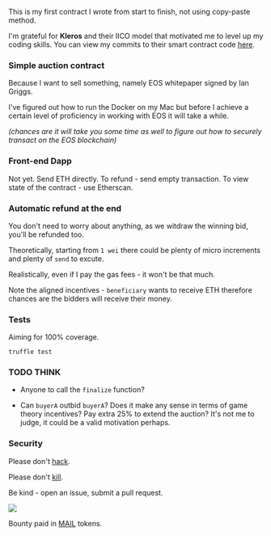 This is my first contract I wrote from start to finish, not using copy-paste method.

I'm grateful for **Kleros** and their IICO model that motivated me to level up my coding skills. You can view my commits to their smart contract code [here](https://github.com/kleros/openiico-contract/commits?author=stefek99).

### Simple auction contract

Because I want to sell something, namely EOS whitepaper signed by Ian Griggs.

I've figured out how to run the Docker  on my Mac but before I achieve a certain level of proficiency in working with EOS it will take a while.

*(chances are it will take you some time as well to figure out how to securely transact on the EOS blockchain)*

### Front-end Dapp

Not yet.
Send ETH directly.
To refund - send empty transaction.
To view state of the contract - use Etherscan.

### Automatic refund at the end

You don't need to worry about anything, as we witdraw the winning bid, you'll be refunded too.

Theoretically, starting from `1 wei` there could be plenty of micro increments and plenty of `send` to excute.

Realistically, even if I pay the gas fees - it won't be that much.

Note the aligned incentives - `beneficiary` wants to receive ETH therefore chances are the bidders will receive their money.


### Tests

Aiming for 100% coverage.

`truffle test`


### TODO THINK

* Anyone to call the `finalize` function?

* Can `buyerA` outbid `buyerA`? Does it make any sense in terms of game theory incentives? Pay extra 25% to extend the auction? It's not me to judge, it could be a valid motivation perhaps.

### Security

Please don't [hack](https://ethernaut.zeppelin.solutions/).

Please don't [kill](https://github.com/paritytech/parity/issues/6995).

Be kind - open an issue, submit a pull request.

![](https://raw.githubusercontent.com/astralship/auction-ethereum/master/owasp.png)

Bounty paid in [MAIL](https://mailhustle.com/) tokens.